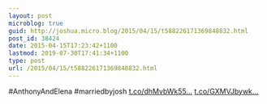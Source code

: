 ```yaml
---
layout: post
microblog: true
guid: http://joshua.micro.blog/2015/04/15/t588226171369848832.html
post_id: 38424
date: 2015-04-15T17:23:42+1100
lastmod: 2019-07-30T17:41:34+1100
type: post
url: /2015/04/15/t588226171369848832.html
---
```

#AnthonyAndElena #marriedbyjosh [t.co/dhMvbWk55...](http://t.co/dhMvbWk55w) [t.co/GXMVJbywk...](http://t.co/GXMVJbywk9)
